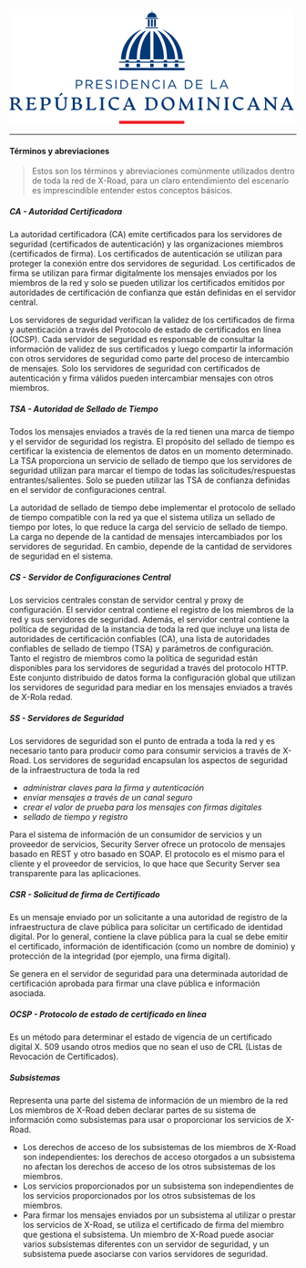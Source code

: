 ![República Dominicana](../assets/presidencia.svg)

------

#### Términos y abreviaciones

> Estos son los términos y abreviaciones comúnmente utilizados dentro de toda la red de X-Road, para un claro entendimiento del escenario es imprescindible entender estos conceptos básicos.



##### **CA - Autoridad Certificadora**

La autoridad certificadora (CA) emite certificados para los servidores de seguridad (certificados de autenticación) y las organizaciones miembros  (certificados de firma). Los certificados de autenticación se utilizan para proteger la conexión entre dos servidores de seguridad. Los certificados de firma se utilizan para firmar digitalmente los mensajes enviados por los miembros de la red y solo se pueden utilizar los certificados emitidos por autoridades de certificación de confianza que están definidas en el servidor central.

Los servidores de seguridad verifican la validez de los certificados de firma y autenticación a través del Protocolo de estado de certificados en línea (OCSP). Cada servidor de seguridad es responsable de consultar la información de validez de sus certificados y luego compartir la información con otros servidores de seguridad como parte del proceso de intercambio de mensajes. Solo los servidores de seguridad con certificados de autenticación y firma válidos pueden intercambiar mensajes con otros miembros.



##### **TSA - Autoridad de Sellado de Tiempo**

Todos los mensajes enviados a través de la red tienen una marca de tiempo y el servidor de seguridad los registra. El propósito del sellado de tiempo es certificar la existencia de elementos de datos en un momento determinado. La TSA proporciona un servicio de sellado de tiempo que los servidores de seguridad utilizan para marcar el tiempo de todas las solicitudes/respuestas entrantes/salientes. Solo se pueden utilizar las TSA de confianza definidas en el servidor de configuraciones central.

La autoridad de sellado de tiempo debe implementar el protocolo de sellado de tiempo compatible con la red ya que el sistema utiliza un sellado de tiempo por lotes, lo que reduce la carga del servicio de sellado de tiempo. La carga no depende de la cantidad de mensajes intercambiados por los servidores de seguridad. En cambio, depende de la cantidad de servidores de seguridad en el sistema.



##### **CS - Servidor de Configuraciones Central**

Los servicios centrales constan de servidor central y proxy de configuración. El servidor central contiene el registro de los miembros de la red y sus servidores de seguridad. Además, el servidor central contiene la política de seguridad de la instancia de toda la red que incluye una lista de autoridades de certificación confiables (CA), una lista de autoridades confiables de sellado de tiempo (TSA) y parámetros de configuración. Tanto el registro de miembros como la política de seguridad están disponibles para los servidores de seguridad a través del protocolo HTTP. Este conjunto distribuido de datos forma la configuración global que utilizan los servidores de seguridad para mediar en los mensajes enviados a través de X-Rola redad.



##### **SS - Servidores de Seguridad**

Los servidores de seguridad son el punto de entrada a toda la red y es necesario tanto para producir como para consumir servicios a través de X-Road. Los servidores de seguridad encapsulan los aspectos de seguridad de la infraestructura de toda la red

- *administrar claves para la firma y autenticación*
- *enviar mensajes a través de un canal seguro*
- *crear el valor de prueba para los mensajes con firmas digitales*
- *sellado de tiempo y registro*

Para el sistema de información de un consumidor de servicios y un proveedor de servicios, Security Server ofrece un protocolo de mensajes basado en REST y otro basado en SOAP. El protocolo es el mismo para el cliente y el proveedor de servicios, lo que hace que Security Server sea transparente para las aplicaciones.



##### CSR - Solicitud de firma de Certificado

Es un mensaje enviado por un solicitante a una autoridad de registro de la infraestructura de clave pública para solicitar un certificado de identidad digital. Por lo general, contiene la clave pública para la cual se debe emitir el certificado, información de identificación (como un nombre de dominio) y protección de la integridad (por ejemplo, una firma digital).

Se genera en el servidor de seguridad para una determinada autoridad de certificación aprobada para firmar una clave pública e información asociada.



##### OCSP - Protocolo de estado de certificado en línea

Es un método para determinar el estado de vigencia de un certificado digital X. 509 usando otros medios que no sean el uso de CRL (Listas de Revocación de Certificados).



##### Subsistemas

Representa una parte del sistema de información de un miembro de la red Los miembros de X-Road deben declarar partes de su sistema de información como subsistemas para usar o proporcionar los servicios de X-Road.

- Los derechos de acceso de los subsistemas de los miembros de X-Road son independientes: los derechos de acceso otorgados a un subsistema no afectan los derechos de acceso de los otros subsistemas de los miembros.
- Los servicios proporcionados por un subsistema son independientes de los servicios proporcionados por los otros subsistemas de los miembros.
- Para firmar los mensajes enviados por un subsistema al utilizar o prestar los servicios de X-Road, se utiliza el certificado de firma del miembro que gestiona el subsistema. Un miembro de X-Road puede asociar varios subsistemas diferentes con un servidor de seguridad, y un subsistema puede asociarse con varios servidores de seguridad.